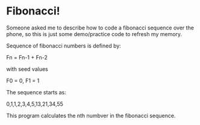 # Fibonacci!

Someone asked me to describe how to code a fibonacci sequence over the phone, so this is just some demo/practice code to refresh my memory.

Sequence of fibonacci numbers is defined by:

Fn = Fn-1 + Fn-2

with seed values

F0 = 0, F1 = 1

The sequence starts as:

0,1,1,2,3,4,5,13,21,34,55

This program calculates the nth numbver in the fibonacci sequence.
